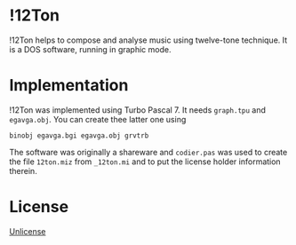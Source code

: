 # !12Ton

!12Ton helps to compose and analyse music using twelve-tone technique. It is a DOS software, running in graphic mode.

# Implementation

!12Ton was implemented using Turbo Pascal 7. It needs `graph.tpu` and `egavga.obj`. You can create thee latter one using

```
binobj egavga.bgi egavga.obj grvtrb
```

The software was originally a shareware and `codier.pas` was used to create the file `12ton.miz` from `_12ton.mi` and to put the license holder information therein.

# License

[Unlicense](LICENSE)


